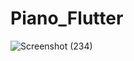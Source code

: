 # Piano_Flutter
![Screenshot (234)](https://user-images.githubusercontent.com/74914169/150628415-611d4846-8514-4223-ab67-97c349160b5d.png)

